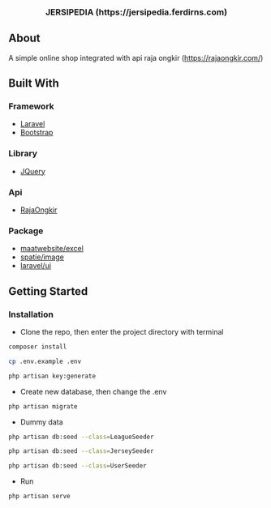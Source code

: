 <!-- PROJECT LOGO -->
<p align="center">
  <h3 align="center">JERSIPEDIA (https://jersipedia.ferdirns.com)</h3>
</p>

<!-- ABOUT -->
## About 
A simple online shop integrated with api raja ongkir (https://rajaongkir.com/)

## Built With

### Framework

* [Laravel](https://laravel.com)
* [Bootstrap](https://getbootstrap.com)

### Library

* [JQuery](https://jquery.com)

### Api

* [RajaOngkir](https://rajaongkir.com)

### Package

* [maatwebsite/excel](https://github.com/Maatwebsite/Laravel-Excel)
* [spatie/image](https://github.com/spatie/image)
* [laravel/ui](https://github.com/laravel/ui)

<!-- GETTING STARTED -->
## Getting Started

### Installation

* Clone the repo, then enter the project directory with terminal
```sh
composer install
```
```sh
cp .env.example .env
```
```sh
php artisan key:generate
```
* Create new database, then change the .env
```sh
php artisan migrate
```
* Dummy data 
```sh
php artisan db:seed --class=LeagueSeeder
```
```sh
php artisan db:seed --class=JerseySeeder
```
```sh
php artisan db:seed --class=UserSeeder
```
* Run
```sh
php artisan serve
```

